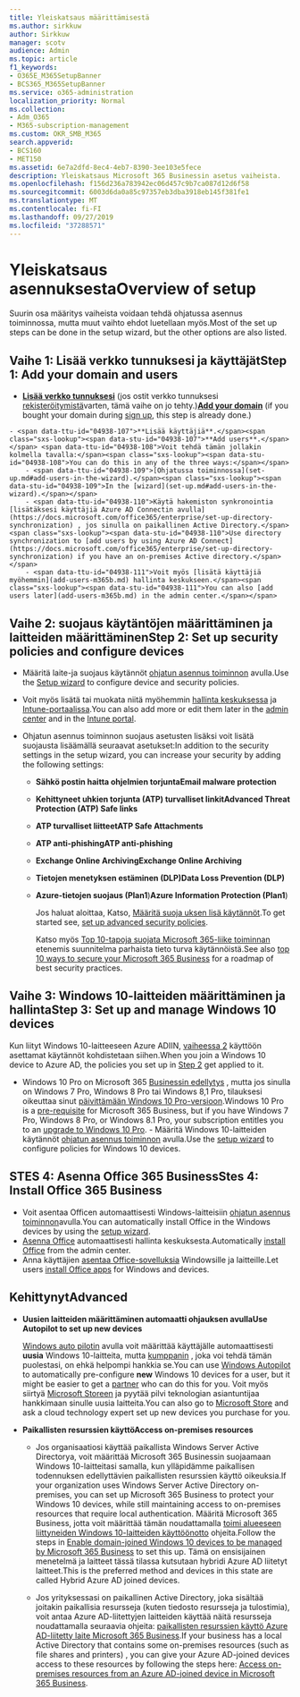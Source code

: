 ```yaml
---
title: Yleiskatsaus määrittämisestä
ms.author: sirkkuw
author: Sirkkuw
manager: scotv
audience: Admin
ms.topic: article
f1_keywords:
- O365E_M365SetupBanner
- BCS365_M365SetupBanner
ms.service: o365-administration
localization_priority: Normal
ms.collection:
- Adm_O365
- M365-subscription-management
ms.custom: OKR_SMB_M365
search.appverid:
- BCS160
- MET150
ms.assetid: 6e7a2dfd-8ec4-4eb7-8390-3ee103e5fece
description: Yleiskatsaus Microsoft 365 Businessin asetus vaiheista.
ms.openlocfilehash: f156d236a783942ec06d457c9b7ca087d12d6f58
ms.sourcegitcommit: 6003d6da0a85c97357eb3dba3918eb145f381fe1
ms.translationtype: MT
ms.contentlocale: fi-FI
ms.lasthandoff: 09/27/2019
ms.locfileid: "37288571"
---
```

# <a name="overview-of-setup"></a><span data-ttu-id="04938-103">Yleiskatsaus asennuksesta</span><span class="sxs-lookup"><span data-stu-id="04938-103">Overview of setup</span></span>

<span data-ttu-id="04938-104">Suurin osa määritys vaiheista voidaan tehdä ohjatussa asennus toiminnossa, mutta muut vaihto ehdot luetellaan myös.</span><span class="sxs-lookup"><span data-stu-id="04938-104">Most of the set up steps can be done in the setup wizard, but the other options are also listed.</span></span>


## <a name="step-1-add-your-domain-and-users"></a><span data-ttu-id="04938-105">Vaihe 1: Lisää verkko tunnuksesi ja käyttäjät</span><span class="sxs-lookup"><span data-stu-id="04938-105">Step 1: Add your domain and users</span></span>

   - <span data-ttu-id="04938-106">**[Lisää verkko tunnuksesi](set-up.md#add-your-domain-to-personalize-sign-in)** (jos ostit verkko tunnuksesi [rekisteröitymistä](sign-up.md)varten, tämä vaihe on jo tehty.)</span><span class="sxs-lookup"><span data-stu-id="04938-106">**[Add your domain](set-up.md#add-your-domain-to-personalize-sign-in)** (if you bought your domain during [sign up](sign-up.md), this step is already done.)</span></span>

    - <span data-ttu-id="04938-107">**Lisää käyttäjiä**.</span><span class="sxs-lookup"><span data-stu-id="04938-107">**Add users**.</span></span> <span data-ttu-id="04938-108">Voit tehdä tämän jollakin kolmella tavalla:</span><span class="sxs-lookup"><span data-stu-id="04938-108">You can do this in any of the three ways:</span></span>
        - <span data-ttu-id="04938-109">[Ohjatussa toiminnossa](set-up.md#add-users-in-the-wizard).</span><span class="sxs-lookup"><span data-stu-id="04938-109">In the [wizard](set-up.md#add-users-in-the-wizard).</span></span>
        - <span data-ttu-id="04938-110">Käytä hakemiston synkronointia [lisätäksesi käyttäjiä Azure AD Connectin avulla](https://docs.microsoft.com/office365/enterprise/set-up-directory-synchronization) , jos sinulla on paikallinen Active Directory.</span><span class="sxs-lookup"><span data-stu-id="04938-110">Use directory synchronization to [add users by using Azure AD Connect](https://docs.microsoft.com/office365/enterprise/set-up-directory-synchronization) if you have an on-premises Active directory.</span></span>
        - <span data-ttu-id="04938-111">Voit myös [lisätä käyttäjiä myöhemmin](add-users-m365b.md) hallinta keskukseen.</span><span class="sxs-lookup"><span data-stu-id="04938-111">You can also [add users later](add-users-m365b.md) in the admin center.</span></span>
## <a name="step-2-set-up-security-policies-and-configure-devices"></a><span data-ttu-id="04938-112">Vaihe 2: suojaus käytäntöjen määrittäminen ja laitteiden määrittäminen</span><span class="sxs-lookup"><span data-stu-id="04938-112">Step 2: Set up security policies and configure devices</span></span> 

  - <span data-ttu-id="04938-113">Määritä laite-ja suojaus käytännöt [ohjatun asennus toiminnon](set-up.md#set-up-security-policies-and-device-configurations) avulla.</span><span class="sxs-lookup"><span data-stu-id="04938-113">Use the [Setup wizard](set-up.md#set-up-security-policies-and-device-configurations) to configure device and security policies.</span></span> 
  - <span data-ttu-id="04938-114">Voit myös lisätä tai muokata niitä myöhemmin [hallinta keskuksessa](view-policies-and-devices.md) ja [Intune-portaalissa](https://docs.microsoft.com/intune/tutorial-walkthrough-intune-portal).</span><span class="sxs-lookup"><span data-stu-id="04938-114">You can also add more or edit them later in the [admin center](view-policies-and-devices.md) and in the [Intune portal](https://docs.microsoft.com/intune/tutorial-walkthrough-intune-portal).</span></span>
  - <span data-ttu-id="04938-115">Ohjatun asennus toiminnon suojaus asetusten lisäksi voit lisätä suojausta lisäämällä seuraavat asetukset:</span><span class="sxs-lookup"><span data-stu-id="04938-115">In addition to the security settings in the setup wizard, you can increase your security by adding the following settings:</span></span>

      - <span data-ttu-id="04938-116">**Sähkö postin haitta ohjelmien torjunta**</span><span class="sxs-lookup"><span data-stu-id="04938-116">**Email malware protection**</span></span>
      - <span data-ttu-id="04938-117">**Kehittyneet uhkien torjunta (ATP) turvalliset linkit**</span><span class="sxs-lookup"><span data-stu-id="04938-117">**Advanced Threat Protection (ATP) Safe links**</span></span>
      - <span data-ttu-id="04938-118">**ATP turvalliset liitteet**</span><span class="sxs-lookup"><span data-stu-id="04938-118">**ATP Safe Attachments**</span></span>
      - <span data-ttu-id="04938-119">**ATP anti-phishing**</span><span class="sxs-lookup"><span data-stu-id="04938-119">**ATP anti-phishing**</span></span>
      - <span data-ttu-id="04938-120">**Exchange Online Archiving**</span><span class="sxs-lookup"><span data-stu-id="04938-120">**Exchange Online Archiving**</span></span>
      - <span data-ttu-id="04938-121">**Tietojen menetyksen estäminen (DLP)**</span><span class="sxs-lookup"><span data-stu-id="04938-121">**Data Loss Prevention (DLP)**</span></span>
      - <span data-ttu-id="04938-122">**Azure-tietojen suojaus (Plan1**)</span><span class="sxs-lookup"><span data-stu-id="04938-122">**Azure Information Protection (Plan1**)</span></span>

          <span data-ttu-id="04938-123">Jos haluat aloittaa, Katso, [Määritä suoja uksen lisä käytännöt](set-up-advanced-security.md).</span><span class="sxs-lookup"><span data-stu-id="04938-123">To get started see, [set up advanced security policies](set-up-advanced-security.md).</span></span>

        <span data-ttu-id="04938-124">Katso myös [Top 10-tapoja suojata Microsoft 365-liike toiminnan](https://docs.microsoft.com/office365/admin/security-and-compliance/secure-your-business-data) etenemis suunnitelma parhaista tieto turva käytännöistä.</span><span class="sxs-lookup"><span data-stu-id="04938-124">See also [top 10 ways to secure your Microsoft 365 Business](https://docs.microsoft.com/office365/admin/security-and-compliance/secure-your-business-data) for a roadmap of best security practices.</span></span>

## <a name="step-3-set-up-and-manage-windows-10-devices"></a><span data-ttu-id="04938-125">Vaihe 3: Windows 10-laitteiden määrittäminen ja hallinta</span><span class="sxs-lookup"><span data-stu-id="04938-125">Step 3: Set up and manage Windows 10 devices</span></span>

   <span data-ttu-id="04938-126">Kun liityt Windows 10-laitteeseen Azure ADIIN, [vaiheessa 2](#step-2-set-up-security-policies-and-configure-devices) käyttöön asettamat käytännöt kohdistetaan siihen.</span><span class="sxs-lookup"><span data-stu-id="04938-126">When you join a Windows 10 device to Azure AD, the policies you set up in [Step 2](#step-2-set-up-security-policies-and-configure-devices) get applied to it.</span></span>

   - <span data-ttu-id="04938-127">Windows 10 Pro on Microsoft 365 [Businessin edellytys](pre-requisites-for-data-protection.md) , mutta jos sinulla on Windows 7 Pro, Windows 8 Pro tai Windows 8,1 Pro, tilauksesi oikeuttaa sinut [päivittämään Windows 10 Pro-versioon](https://docs.microsoft.com/microsoft-365/business/upgrade-to-windows-pro-creators-update).</span><span class="sxs-lookup"><span data-stu-id="04938-127">Windows 10 Pro is a [pre-requisite](pre-requisites-for-data-protection.md) for Microsoft 365 Business, but if you have Windows 7 Pro, Windows 8 Pro, or Windows 8.1 Pro, your subscription entitles you to an [upgrade to  Windows 10 Pro](https://docs.microsoft.com/microsoft-365/business/upgrade-to-windows-pro-creators-update).</span></span>
    - <span data-ttu-id="04938-128">Määritä Windows 10-laitteiden käytännöt [ohjatun asennus toiminnon](set-up.md#set-up-security-policies-and-device-configurations) avulla.</span><span class="sxs-lookup"><span data-stu-id="04938-128">Use the [setup wizard](set-up.md#set-up-security-policies-and-device-configurations) to configure policies for Windows 10 devices.</span></span>

## <a name="stes-4-install-office-365-business"></a><span data-ttu-id="04938-129">STES 4: Asenna Office 365 Business</span><span class="sxs-lookup"><span data-stu-id="04938-129">Stes 4: Install Office 365 Business</span></span>
- <span data-ttu-id="04938-130">Voit asentaa Officen automaattisesti Windows-laitteisiin [ohjatun asennus toiminnon](set-up.md#deploy-office-365-client-apps)avulla.</span><span class="sxs-lookup"><span data-stu-id="04938-130">You can automatically install Office in the Windows devices by using the [setup wizard](set-up.md#deploy-office-365-client-apps).</span></span>
- <span data-ttu-id="04938-131">[Asenna Office](auto-install-or-uninstall-office.md) automaattisesti hallinta keskuksesta.</span><span class="sxs-lookup"><span data-stu-id="04938-131">Automatically [install Office](auto-install-or-uninstall-office.md) from the admin center.</span></span>
- <span data-ttu-id="04938-132">Anna käyttäjien [asentaa Office-sovelluksia](https://docs.microsoft.com/office365/admin/setup/install-applications) Windowsille ja laitteille.</span><span class="sxs-lookup"><span data-stu-id="04938-132">Let users [install Office apps](https://docs.microsoft.com/office365/admin/setup/install-applications) for Windows and devices.</span></span>
     
## <a name="advanced"></a><span data-ttu-id="04938-133">Kehittynyt</span><span class="sxs-lookup"><span data-stu-id="04938-133">Advanced</span></span>
- <span data-ttu-id="04938-134">**Uusien laitteiden määrittäminen automaatti ohjauksen avulla**</span><span class="sxs-lookup"><span data-stu-id="04938-134">**Use Autopilot to set up new devices**</span></span>
            
     <span data-ttu-id="04938-135">[Windows auto pilotin](add-autopilot-devices-and-profile.md) avulla voit määrittää käyttäjälle automaattisesti **uusia** Windows 10-laitteita, mutta [kumppanin](https://www.microsoft.com/solution-providers/search) , joka voi tehdä tämän puolestasi, on ehkä helpompi hankkia se.</span><span class="sxs-lookup"><span data-stu-id="04938-135">You can use [Windows Autopilot](add-autopilot-devices-and-profile.md) to automatically pre-configure **new** Windows 10 devices for a user, but it might be easier to get a [partner](https://www.microsoft.com/solution-providers/search) who can do this for you.</span></span> <span data-ttu-id="04938-136">Voit myös siirtyä [Microsoft Storeen](https://go.microsoft.com/fwlink/?linkid=874598) ja pyytää pilvi teknologian asiantuntijaa hankkimaan sinulle uusia laitteita.</span><span class="sxs-lookup"><span data-stu-id="04938-136">You can also go to [Microsoft Store](https://go.microsoft.com/fwlink/?linkid=874598) and ask a cloud technology expert set up new devices you purchase for you.</span></span>

- <span data-ttu-id="04938-137">**Paikallisten resurssien käyttö**</span><span class="sxs-lookup"><span data-stu-id="04938-137">**Access on-premises resources**</span></span>

     - <span data-ttu-id="04938-138">Jos organisaatiosi käyttää paikallista Windows Server Active Directorya, voit määrittää Microsoft 365 Businessin suojaamaan Windows 10-laitteitasi samalla, kun ylläpidämme paikallisen todennuksen edellyttävien paikallisten resurssien käyttö oikeuksia.</span><span class="sxs-lookup"><span data-stu-id="04938-138">If your organization uses Windows Server Active Directory on-premises, you can set up Microsoft 365 Business to protect your Windows 10 devices, while still maintaining access to on-premises resources that require local authentication.</span></span> <span data-ttu-id="04938-139">Määritä Microsoft 365 Business, jotta voit määrittää tämän noudattamalla [toimi alueeseen liittyneiden Windows 10-laitteiden käyttöönotto](manage-windows-devices.md) ohjeita.</span><span class="sxs-lookup"><span data-stu-id="04938-139">Follow the steps in [Enable domain-joined Windows 10 devices to be managed by Microsoft 365 Business](manage-windows-devices.md) to set this up.</span></span> <span data-ttu-id="04938-140">Tämä on ensisijainen menetelmä ja laitteet tässä tilassa kutsutaan hybridi Azure AD liitetyt laitteet.</span><span class="sxs-lookup"><span data-stu-id="04938-140">This is the preferred method and devices in this state are called Hybrid Azure AD joined devices.</span></span>

    - <span data-ttu-id="04938-141">Jos yrityksessasi on paikallinen Active Directory, joka sisältää joitakin paikallisia resursseja (kuten tiedosto resursseja ja tulostimia), voit antaa Azure AD-liitettyjen laitteiden käyttää näitä resursseja noudattamalla seuraavia ohjeita: [paikallisten resurssien käyttö Azure AD-liitetty laite Microsoft 365 Business](access-resources.md).</span><span class="sxs-lookup"><span data-stu-id="04938-141">If your business has a local Active Directory that contains some on-premises resources (such as file shares and printers) , you can give your Azure AD-joined devices access to these resources by following the steps here: [Access on-premises resources from an Azure AD-joined device in Microsoft 365 Business](access-resources.md).</span></span>

  